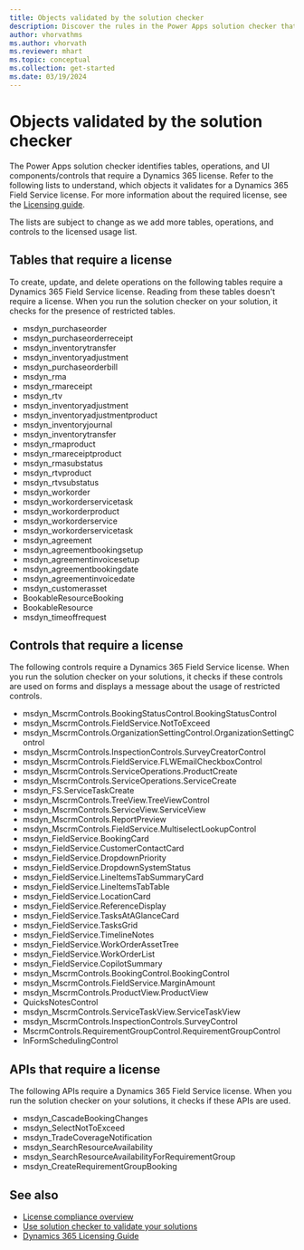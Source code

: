 ```yaml
---
title: Objects validated by the solution checker
description: Discover the rules in the Power Apps solution checker that identify tables, operations, and UI components requiring a Dynamics 365 license.
author: vhorvathms
ms.author: vhorvath
ms.reviewer: mhart
ms.topic: conceptual
ms.collection: get-started
ms.date: 03/19/2024
---
```


# Objects validated by the solution checker

The Power Apps solution checker identifies tables, operations, and UI components/controls that require a Dynamics 365 license. Refer to the following lists to understand, which objects it validates for a Dynamics 365 Field Service license. For more information about the required license, see the [Licensing guide](https://go.microsoft.com/fwlink/?LinkId=866544&clcid=0x409).

The lists are subject to change as we add more tables, operations, and controls to the licensed usage list.

## Tables that require a license

To create, update, and delete operations on the following tables require a Dynamics 365 Field Service license. Reading from these tables doesn't require a license. When you run the solution checker on your solution, it checks for the presence of restricted tables.

- msdyn_purchaseorder
- msdyn_purchaseorderreceipt
- msdyn_inventorytransfer
- msdyn_inventoryadjustment
- msdyn_purchaseorderbill
- msdyn_rma
- msdyn_rmareceipt
- msdyn_rtv
- msdyn_inventoryadjustment
- msdyn_inventoryadjustmentproduct
- msdyn_inventoryjournal
- msdyn_inventorytransfer
- msdyn_rmaproduct
- msdyn_rmareceiptproduct
- msdyn_rmasubstatus
- msdyn_rtvproduct
- msdyn_rtvsubstatus
- msdyn_workorder
- msdyn_workorderservicetask
- msdyn_workorderproduct
- msdyn_workorderservice
- msdyn_workorderservicetask
- msdyn_agreement
- msdyn_agreementbookingsetup
- msdyn_agreementinvoicesetup
- msdyn_agreementbookingdate
- msdyn_agreementinvoicedate
- msdyn_customerasset
- BookableResourceBooking
- BookableResource  
- msdyn_timeoffrequest

## Controls that require a license

The following controls require a Dynamics 365 Field Service license. When you run the solution checker on your solutions, it checks if these controls are used on forms and displays a message about the usage of restricted controls.

- msdyn_MscrmControls.BookingStatusControl.BookingStatusControl
- msdyn_MscrmControls.FieldService.NotToExceed
- msdyn_MscrmControls.OrganizationSettingControl.OrganizationSettingControl
- msdyn_MscrmControls.InspectionControls.SurveyCreatorControl
- msdyn_MscrmControls.FieldService.FLWEmailCheckboxControl
- msdyn_MscrmControls.ServiceOperations.ProductCreate
- msdyn_MscrmControls.ServiceOperations.ServiceCreate
- msdyn_FS.ServiceTaskCreate
- msdyn_MscrmControls.TreeView.TreeViewControl
- msdyn_MscrmControls.ServiceView.ServiceView
- msdyn_MscrmControls.ReportPreview
- msdyn_MscrmControls.FieldService.MultiselectLookupControl
- msdyn_FieldService.BookingCard
- msdyn_FieldService.CustomerContactCard
- msdyn_FieldService.DropdownPriority
- msdyn_FieldService.DropdownSystemStatus
- msdyn_FieldService.LineItemsTabSummaryCard
- msdyn_FieldService.LineItemsTabTable
- msdyn_FieldService.LocationCard
- msdyn_FieldService.ReferenceDisplay
- msdyn_FieldService.TasksAtAGlanceCard
- msdyn_FieldService.TasksGrid
- msdyn_FieldService.TimelineNotes
- msdyn_FieldService.WorkOrderAssetTree
- msdyn_FieldService.WorkOrderList
- msdyn_FieldService.CopilotSummary
- msdyn_MscrmControls.BookingControl.BookingControl
- msdyn_MscrmControls.FieldService.MarginAmount
- msdyn_MscrmControls.ProductView.ProductView
- QuicksNotesControl
- msdyn_MscrmControls.ServiceTaskView.ServiceTaskView
- msdyn_MscrmControls.InspectionControls.SurveyControl
- MscrmControls.RequirementGroupControl.RequirementGroupControl
- InFormSchedulingControl

## APIs that require a license

The following APIs require a Dynamics 365 Field Service license. When you run the solution checker on your solutions, it checks if these APIs are used.

- msdyn_CascadeBookingChanges
- msdyn_SelectNotToExceed
- msdyn_TradeCoverageNotification
- msdyn_SearchResourceAvailability
- msdyn_SearchResourceAvailabilityForRequirementGroup
- msdyn_CreateRequirementGroupBooking

## See also

- [License compliance overview](license-compliance-overview.md)
- [Use solution checker to validate your solutions](/power-apps/maker/data-platform/use-powerapps-checker)
- [Dynamics 365 Licensing Guide](https://go.microsoft.com/fwlink/?LinkId=866544&clcid=0x409)

